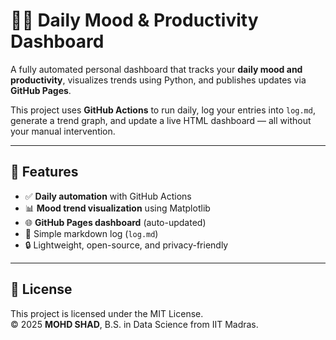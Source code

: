# 🧘‍♂️ Daily Mood & Productivity Dashboard

A fully automated personal dashboard that tracks your **daily mood and productivity**, visualizes trends using Python, and publishes updates via **GitHub Pages**.

This project uses **GitHub Actions** to run daily, log your entries into `log.md`, generate a trend graph, and update a live HTML dashboard — all without your manual intervention.

---

## 🚀 Features

- ✅ **Daily automation** with GitHub Actions
- 📊 **Mood trend visualization** using Matplotlib
- 🌐 **GitHub Pages dashboard** (auto-updated)
- 📝 Simple markdown log (`log.md`)
- 🔒 Lightweight, open-source, and privacy-friendly

---

## 📜 License

This project is licensed under the MIT License.  
© 2025 **MOHD SHAD**,  B.S. in Data Science from IIT Madras.
